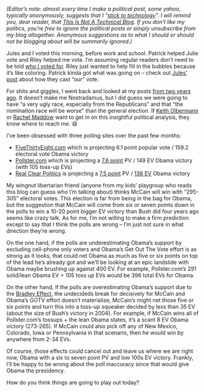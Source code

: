 *(Editor’s note: almost every time I make a political post, some yahoo,
typically anonymously, suggests that I “*[*stick to
technology*](http://devhawk.net/CommentView,guid,e375ccf8-6a9f-4c99-8f21-3b108eacb1f6.aspx#commentstart)*”.
I will remind you, dear reader, that* [*This Is Not A Technical
Blog*](http://devhawk.net/2007/04/03/this-is-not-a-technical-blog/)*.
If you don’t like my politics, you’re free to ignore the political posts
or simply unsubscribe from my blog altogether. Anonymous suggestions as
to what I should or should not be blogging about will be summarily
ignored.)*

Jules and I voted this morning, before work and school. Patrick helped
Julie vote and Riley helped me vote. I’m assuming regular readers don’t
need to be told [who I voted for](http://www.barackobama.com/). Riley
just wanted to help fill in the bubbles because it’s like coloring.
Patrick kinda got what was going on – check out [Jules’
post](http://techiewife.spaces.live.com/Blog/cns!3DAECC033B88329C!2911.entry)
about how they cast “our” vote.

For shits and giggles, I went back and looked at my posts [from two
years
ago](http://devhawk.net/2006/11/07/certainly-not-politics-as-usual/).
It doesn’t make me Nostradamus, but I did guess we were going to have “a
very ugly race, especially from the Republicans” and that “the
nomination race will be worse” than the general election. If [Keith
Olbermann](http://countdown.msnbc.com) or [Rachel
Maddow](http://rachel.msnbc.com/) want to get in on this insightful
political analysis, they know where to reach me.
:smile:

I’ve been obsessed with three polling sites over the past few months:

-   [FiveThirtyEight.com](http://www.fivethirtyeight.com/) which is
    projecting 6.1 point popular vote / 159.2 electoral vote Obama
    victory
-   [Pollster.com](http://www.pollster.com/ "http://www.pollster.com/")
    which is projecting a [7.6
    point](http://www.pollster.com/polls/us/08-us-pres-ge-mvo.php?xml=/flashcharts/content/xml/08USPresGEMvO.xml&choices=Obama,McCain&phone=&ivr=&internet=&mail=&smoothing=&from_date=&to_date=&min_pct=&max_pct=&grid=&points=&trends=&lines=)
    PV / 149 EV Obama victory (with 105 toss-up EVs)
-   [Real Clear Politics](http://www.realclearpolitics.com/) is
    projecting a [7.5
    point](http://www.realclearpolitics.com/epolls/2008/president/us/general_election_mccain_vs_obama-225.html)
    PV / [138
    EV](http://www.realclearpolitics.com/epolls/maps/obama_vs_mccain/?map=10)
    Obama victory

My wingnut libertarian friend (anyone from my kids’ playgroup who reads
this blog can guess who I’m talking about) thinks McCain will win with
“295-305” electoral votes. This election is far from being in the bag
for Obama, but the suggestion that McCain will come from six or seven
points down in the polls to win a 10-20 point bigger EV victory than
Bush did four years ago seems like crazy talk. As for me, I’m not
willing to make a firm prediction except to say that I think the polls
are wrong – I’m just not sure in what direction they’re wrong.

On the one hand, if the polls are underestimating Obama’s support by
excluding cell-phone only voters and Obama’s Get Out The Vote effort is
as strong as it looks, that could net Obama as much as five or six
points on top of the lead he’s already got and we’ll be looking at an
epic landslide with Obama maybe brushing up against 400 EV. For example,
Pollster.com’s 291 solid/lean Obama EV + 105 toss up EVs would be 396
total EVs for Obama.

On the other hand, if the polls are overestimating Obama’s support due
to the [Bradley Effect](http://en.wikipedia.org/wiki/Bradley_effect),
the undecideds break for decisively for McCain and Obama’s GOTV effort
doesn’t materialize, McCain’s might net those five or six points and
turn this into a toss-up squeaker decided by less than 35 EV (about the
size of Bush’s victory in 2004). For example, if McCain wins all of
Pollster.com’s tossups + the lean Obama states, it’s a scant 8 EV Obama
victory (273-265). If McCain could also pick off any of New Mexico,
Colorado, Iowa or Pennsylvania in that scenario, then he would win by
anywhere from 2-34 EVs.

Of course, those effects could cancel out and leave us where we are
right now, Obama with a six to seven point PV and low 100s EV victory.
Frankly, I’ll be happy to be wrong about the poll inaccuracy since that
would give Obama the presidency.

How do you think things are going to play out today?

